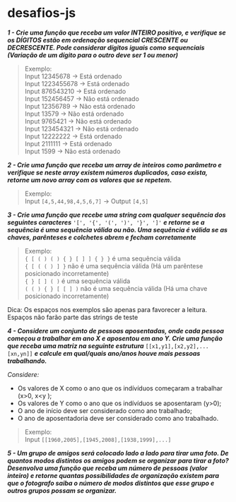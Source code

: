 # desafios-js

***1 - Crie uma função que receba um valor INTEIRO positivo, e verifique se os DÍGITOS estão em ordenação sequencial CRESCENTE ou DECRESCENTE. Pode considerar dígitos iguais como sequenciais (Variação de um dígito para o outro deve ser 1 ou menor)***

> Exemplo:<br/>
> Input 12345678 -> Está ordenado <br/>
> Input 1223455678 -> Está ordenado <br/>
> Input 876543210 -> Está ordenado <br/>
> Input 152456457 -> Não está ordenado <br/>
> Input 12356789 -> Não está ordenado <br/>
> Input 13579 -> Não está ordenado <br/>
> Input 9765421 -> Não está ordenado <br/>
> Input 123454321 -> Não está ordenado <br/>
> Input 12222222 -> Está ordenado <br/>
> Input 2111111 -> Está ordenado <br/>
> Input 1599 -> Não está ordenado



***2 - Crie uma função que receba um array de inteiros como parâmetro e verifique se neste array existem números duplicados, caso exista, retorne um novo array com os valores que se repetem.***

> Exemplo:<br/>
> Input `[4,5,44,98,4,5,6,7]` &rarr; Output `[4,5]`

***3 - Crie uma função que recebe uma string com qualquer sequência dos seguintes caracteres*** `'[', '{', '(', ')', '}', ']'` ***e retorne se a sequência é uma sequência válida ou não. Uma sequência é válida se as chaves, parênteses e colchetes abrem e fecham corretamente***
> Exemplo:<br/>
> `{ [ ( ) ( ) { } [ ] ] { } }` é uma sequência válida<br/>
> `{ [ ( ( ) ] }` não é uma sequência válida (Há um parêntese posicionado incorretamente)<br/>
> `{ } [ ] ( )` é uma sequência válida<br/>
> `( ( ) { } [ [ ] )` não é uma sequência válida (Há uma chave posicionado incorretamente)

Dica: Os espaços nos exemplos são apenas para favorecer a leitura.<br/>
Espaços não farão parte das strings de teste

***4 - Considere um conjunto de pessoas aposentadas, onde cada pessoa começou a trabalhar em ano X e aposentou em ano Y. Crie uma função que receba uma matriz na seguinte estrutura*** `[[x1,y1],[x2,y2],...[xn,yn]]` ***e calcule em qual/quais ano/anos houve mais pessoas trabalhando.***

*Considere:*
- Os valores de X como o ano que os indívíduos começaram a trabalhar (x>0, x<y );
- Os valores de Y como o ano que os indívíduos se aposentaram (y>0);
- O ano de início deve ser considerado como ano trabalhado;
- O ano de aposentadoria deve ser considerado como ano trabalhado.

> Exemplo:<br/>
> Input `[[1960,2005],[1945,2008],[1938,1999],...]`

***5 - Um grupo de amigos será colocado lado a lado para tirar uma foto. De quantos modos distintos os amigos podem se organizar para tirar a foto? Desenvolva uma função que receba um número de pessoas (valor inteiro) e retorne quantas possibilidades de organização existem para que o fotografo saiba o número de modos distintos que esse grupo e outros grupos possam se organizar.***

